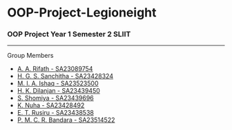 # OOP-Project-Legioneight
<h3>OOP Project Year 1 Semester 2 SLIIT</h3>
<hr>
Group Members

- [A. A. Rifath - SA23089754](https://www.github.com/ashfaaqrifath)
- [H. G. S. Sanchitha - SA23428324](https://www.github.com/ashfaaqrifath)
- [M. I. A. Ishaq - SA23523500](https://www.github.com/ashfaaqrifath)
- [H. K. Dilanjan - SA23439450](https://www.github.com/ashfaaqrifath)
- [S. Shomiya - SA23439696](https://www.github.com/ashfaaqrifath)
- [K. Nuha - SA23428492](https://www.github.com/ashfaaqrifath)
- [E. T. Rusiru - SA23438538](https://www.github.com/ashfaaqrifath)
- [P. M. C. R. Bandara - SA23514522](https://www.github.com/ashfaaqrifath)
